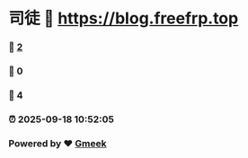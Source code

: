 # 司徒 :link: https://blog.freefrp.top 
### :page_facing_up: [2](https://blog.freefrp.top/tag.html) 
### :speech_balloon: 0 
### :hibiscus: 4 
### :alarm_clock: 2025-09-18 10:52:05 
### Powered by :heart: [Gmeek](https://github.com/Meekdai/Gmeek)
